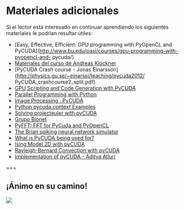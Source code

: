 Materiales adicionales
===

Si el lector está interesado en continuar aprendiendo los siguientes materiales 
le podrían resultar útiles:

- [Easy, Effective, Efficient: GPU programming with PyOpenCL and 
PyCUDA](http://www.bu.edu/pasi/courses/gpu-programming-with-pyopencl-and- 
pycuda/)
- [Materiales del curso de Andreas Klöckner](http://www.bu.edu/pasi/materials/)
- [PyCUDA Crash course - Jonas 
Einarsson](http://physics.gu.se/~einarssj/teaching/pycuda2012/ 
PyCUDA_crashcourse2_split.pdf)
- [GPU Scripting and Code Generation with 
PyCUDA](http://arxiv.org/pdf/1304.5553.pdf)
- [Parallel Programming with 
Python](http://www.allitebooks.com/parallel-programming-with-python/)
- [Image Processing : 
PyCUDA](http://www.marcogiordanotd.com/blog/python/image-processing-pycuda)
- [Python pycuda.context 
Examples](http://www.programcreek.com/python/example/55602/pycuda.context)
- [Solving projecteuler with 
pyCUDA](http://bredsaal.dk/solving-projecteuler-with-pycuda)
- [Grupo Bionet](http://www.bionet.ee.columbia.edu/)
- [PyFFT: FFT for PyCuda and PyOpenCL](https://pythonhosted.org/pyfft/)
- [The Brian spiking neural network simulator](http://briansimulator.org/)
- [What is PyCUDA being used for?](http://wiki.tiker.net/PyCuda/ShowCase)
- [Ising Model 2D with pyCUDA](https://www.youtube.com/watch?v=F26NVyERTuQ)
- [Rayleigh-Bernard Convection with pyCUDA 
](https://www.youtube.com/watch?v=mOxJgXJ0D3g)
- [Implementation of pyCUDA - Aditya Atluri 
](https://www.youtube.com/watch?v=ETA27VoB6b8)

===

## ¡Ánimo en su camino!

![](/Imagenes/smiley.jpg)